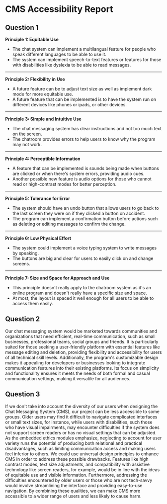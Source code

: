 # CMS Accessibility Report

## Question 1
**Principle 1: Equitable Use**
* The chat system can implement a multilangual feature for people who speak different languages
to be able to use it.
* The system can implement speech-to-text features or features for those with disabilities 
like dyslexia to be able to read messages.
***
**Principle 2: Flexibility in Use**
* A future feature can be to adjust text size as well as implement dark mode for more equitable use.
* A future feature that can be implemented is to have the system run on different devices like phones
or ipads, or other devices.
***
**Principle 3: Simple and Intuitive Use**
* The chat messaging system has clear instructions and not too much text on the screen.
* The chatroom provides errors to help users to know why the program may not work.
***
**Principle 4: Perceptible Information**
* A feature that can be implemented is sounds being made when buttons are clicked or when there's
system errors, providing audio cues.
* Another possible new feature is audio options for those who cannot read or high-contrast modes
for better perception.
***
**Principle 5: Tolerance for Error**
* The system should have an undo button that allows users to go back to the last screen they were
on if they clicked a button on accident.
* The program can implement a confirmation button before actions such as deleting or editing
messages to confirm the change.
***
**Principle 6: Low Physical Effort**
* The system could implement a voice typing system to write messages by speaking.
* The buttons are big and clear for users to easily click on and change screens.
***
**Principle 7: Size and Space for Approach and Use**
* This principle doesn't really apply to the chatroom system as it's an online program and doesn't
really have a specific size and space.
* At most, the layout is spaced it well enough for all users to be able to access them easily.

## Question 2
Our chat messaging system would be marketed towards communities and organizations that need efficient,
real-time communication, such as small businesses, professional teams, social groups and friends. It is particularly 
suited for those seeking a user-friendly platform with essential features like message editing and deletion,
providing flexibility and accessibility for users of all technical skill levels. Additionally, the program's
customizable design makes it appealing for developers or businesses looking to integrate communication features
into their existing platforms. Its focus on simplicity and functionality ensures it meets the needs of both
formal and casual communication settings, making it versatile for all audiences.

## Question 3
If we don't take into account the diversity of our users when designing the Chat Messaging System (CMS), our project
can be less accessible to some groups. Older users may find it difficult to navigate complicated interfaces or small
text sizes, for instance, while users with disabilities, such those who have visual impairments, may encounter
difficulties if the system does not support screen readers or has no visual settings that can be adjusted.
As the embedded ethics modules emphasize, neglecting to account for user variety runs the potential of producing both
relational and practical disadvantages, such as limiting communication access and making users feel inferior to others.
We could use universal design principles to enhance CMS in order to address these possible drawbacks. Features like high
contrast modes, text size adjustments, and compatibility with assistive technology like screen readers,
for example, would be in line with the ideas of equitable use and visible information. Furthermore, addressing the
difficulties encountered by older users or those who are not tech-savvy would involve streamlining the interface and
providing easy-to-use navigation. By combining these qualities, we can make CMS more accessible to a wider range of
users and less likely to cause harm.